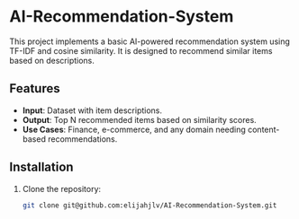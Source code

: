 # AI-Recommendation-System

This project implements a basic AI-powered recommendation system using TF-IDF and cosine similarity. It is designed to recommend similar items based on descriptions.

## Features
- **Input**: Dataset with item descriptions.
- **Output**: Top N recommended items based on similarity scores.
- **Use Cases**: Finance, e-commerce, and any domain needing content-based recommendations.

## Installation
1. Clone the repository:
   ```bash
   git clone git@github.com:elijahjlv/AI-Recommendation-System.git
